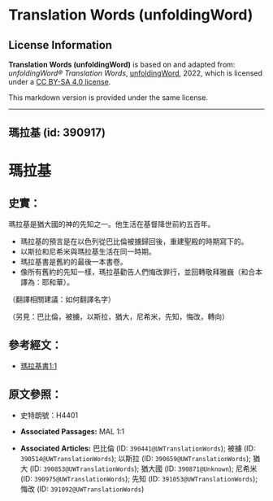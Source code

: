 # Translation Words (unfoldingWord)

## License Information

**Translation Words (unfoldingWord)** is based on and adapted from: _unfoldingWord® Translation Words_, [unfoldingWord](https://unfoldingword.org/utw), 2022, which is licensed under a [CC BY-SA 4.0 license](https://creativecommons.org/licenses/by-sa/4.0/legalcode.en).

This markdown version is provided under the same license.



--------------------------------

## 瑪拉基 (id: 390917)

瑪拉基
===

史實：
---

瑪拉基是猶大國的神的先知之一。他生活在基督降世前約五百年。

* 瑪拉基的預言是在以色列從巴比倫被擄歸回後，重建聖殿的時期寫下的。
* 以斯拉和尼希米與瑪拉基生活在同一時期。
* 瑪拉基書是舊約的最後一本書卷。
* 像所有舊約的先知一樣，瑪拉基勸告人們悔改罪行，並回轉敬拜雅巍（和合本譯為：耶和華）。

（翻譯相關建議：如何翻譯名字）

（另見：巴比倫，被擄，以斯拉，猶大，尼希米，先知，悔改，轉向）

參考經文：
-----

* [瑪拉基書1:1](https://ref.ly/Mal1:1)

原文參照：
-----

* 史特朗號：H4401

* **Associated Passages:** MAL 1:1
* **Associated Articles:** 巴比倫 (ID: `390441@UWTranslationWords`); 被擄 (ID: `390514@UWTranslationWords`); 以斯拉 (ID: `390659@UWTranslationWords`); 猶大 (ID: `390853@UWTranslationWords`); 猶大國 (ID: `390871@Unknown`); 尼希米 (ID: `390975@UWTranslationWords`); 先知 (ID: `391053@UWTranslationWords`); 悔改 (ID: `391092@UWTranslationWords`)


